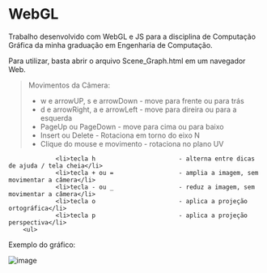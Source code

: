 # WebGL
 
Trabalho desenvolvido com WebGL e JS para a disciplina de Computação Gráfica da minha graduação em Engenharia de Computação.

Para utilizar, basta abrir o arquivo Scene_Graph.html em um navegador Web.

>Movimentos da Câmera:</h3>
                <ul>
                 <li>w e arrowUP, s e arrowDown    - move para frente ou para trás </li>
                 <li>d e arrowRight, a e arrowLeft - move para direira ou para a esquerda</li>
                 <li>PageUp ou PageDown            - move para cima ou para baixo</li>
                 <li>Insert ou Delete              - Rotaciona em torno do eixo N</li>
                 <li>Clique do mouse e movimento   - rotaciona no plano UV</li>
            
				 <li>tecla h                       - alterna entre dicas de ajuda / tela cheia</li>
                 <li>tecla + ou =                  - amplia a imagem, sem movimentar a câmera</li>
                 <li>tecla - ou _                  - reduz a imagem, sem movimentar a câmera</li>
                 <li>tecla o                       - aplica a projeção ortográfica</li>
                 <li>tecla p                       - aplica a projeção perspectiva</li>
		<ul>

Exemplo do gráfico:
			
![image](https://user-images.githubusercontent.com/95327592/144723481-8f6b50bb-edf4-48b8-9bfc-6dd82bd5d7d2.png)
